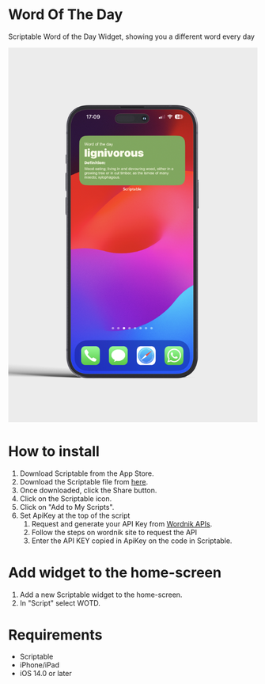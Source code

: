 # Word Of The Day
Scriptable Word of the Day Widget, showing you a different word every day

![](https://github.com/ElCoti/RandomWOTD/blob/8c89d445be8fe0f44000077becb170f7289794fc/MockupWOTD.png)

# How to install
1. Download Scriptable from the App Store.
2. Download the Scriptable file from [here](https://github.com/ElCoti/RandomWOTD/blob/ba2deac9ce6dc6916e54241425e25f93f79795e9/Word%20of%20the%20Day.js).
3. Once downloaded, click the Share button.
4. Click on the Scriptable icon.
5. Click on "Add to My Scripts".
6. Set ApiKey at the top of the script
   1. Request and generate your API Key from [Wordnik APIs](https://developer.wordnik.com/).
   2. Follow the steps on wordnik site to request the API
   3. Enter the API KEY copied in ApiKey on the code in Scriptable.

# Add widget to the home-screen
1. Add a new Scriptable widget to the home-screen.
2. In "Script" select WOTD.

# Requirements
- Scriptable
- iPhone/iPad
- iOS 14.0 or later

